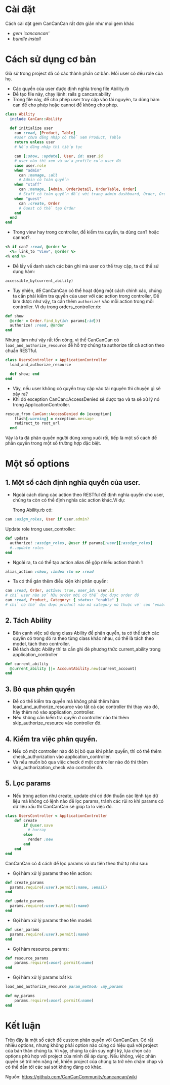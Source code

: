 # Cài đặt
Cách cài đặt gem CanCanCan rất đơn giản như mọi gem khác
* *gem 'cancancan'*
* *bundle install*

# Cách sử dụng cơ bản
Giả sử trong project đã có các thành phần cơ bản. Mối user có đều role của họ.
* Các quyền của user được định nghĩa trong file Ability.rb
* Để tạo file này, chạy lệnh: rails g cancan:ability
* Trong file này, để cho phép user truy cập vào tài nguyên, ta dùng hàm can để cho phép hoặc cannot để không cho phép.

```ruby
class Ability
  include CanCan::Ability

  def initialize user
    can :read, [Product, Table]
    #user chưa đăng nhập có thể xem Product, Table
    return unless user
    # Nếu đăng nhập thì tiếp tục

    can [:show, :update], User, id: user.id
    # user nào thì xem và sửa profile của user đó
    case user.role
    when "admin"
      can :manage, :all
      # Admin có toàn quyền
    when "staff"
      can :manage, [Admin, OrderDetail, OrderTable, Order]
      # Staff có toàn quyền đối với trang admin dashboard, Order, OrderDetail, OrderTable
    when "guest"
      can :create, Order
      # Guest có thể tạo Order
    end
  end
end

```
* Trong view hay trong controller, để kiểm tra quyền, ta dùng can? hoặc cannot?.
```ruby
<% if can? :read, @order %>
  <%= link_to "View", @order %>
<% end %>
```
* Để lấy về danh sách các bản ghi mà user có thể truy cập, ta có thể sử dụng hàm:
```ruby
accessible_by(current_ability)
```
* Tuy nhiên, để CanCanCan có thể hoạt động một cách chính xác, chúng ta cần phải kiểm tra quyền của user với các action trong controller. Để làm được như vậy, ta cần thêm `authorize!` vào mỗi action trong mỗi controller. Ví dụ trong orders_controller.rb:
``` ruby
def show
  @order = Order.find_by(id: params[:id]))
  authorize! :read, @order
end
```
Nhưng làm như vậy rất tốn công, vì thế CanCanCan có `load_and_authorize_resource` để hỗ trợ chúng ta authorize tất cả action theo chuẩn RESTful.

```ruby
class UsersController < ApplicationController
  load_and_authorize_resource

  def show; end
end
```
* Vậy, nếu user không có quyền truy cập vào tài nguyên thì chuyện gì sẽ xảy ra?
* Khi đó exception CanCan::AccessDenied sẽ được tạo và ta sẽ xử lý nó trong ApplicationController.
```ruby
rescue_from CanCan::AccessDenied do |exception|
    flash[:warning] = exception.message
    redirect_to root_url
  end
```
Vậy là ta đã phân quyền người dùng xong xuôi rồi, tiếp là một số cách để phân quyền trong một số trường hợp đặc biệt.

# Một số options
## 1. Một số cách định nghĩa quyền của user.
* Ngoài cách dùng các action theo RESTful để định nghĩa quyền cho user, chúng ta còn có thể định nghĩa các action khác.Ví dụ:

    Trong Ability.rb có:
```ruby
can :asign_roles, User if user.admin?
```
Update role trong user_controller:
```ruby
def update
  authorize! :assign_roles, @user if params[:user][:assign_roles]
  #..update roles
end
```
* Ngoài ra, ta có thể tạo action alias để gộp nhiều action thành 1
```ruby
alias_action :show, :index :to => :read
```
* Ta có thể gán thêm điều kiện khi phân quyền:
```ruby
can :read, Order, active: true, user_id: user.id
# chỉ user nào sở hữu order mới có thể đọc được order đó
can :read, Product, Category: { status: "enable" }
# chỉ có thể đọc được product nào mà category nó thuộc về còn "enable"
```
## 2. Tách Ability
* Bên cạnh việc sử dụng class Ability để phân quyền, ta có thể tách các quyền có trong đó ra theo từng class khác nhau, có thể là tách theo model, tách theo controller.
* Để tách được Ability thì ta cần ghi đè phương thức current_ability trong application_controller
```ruby
def current_ability
  @current_ability ||= AccountAbility.new(current_account)
end
```
## 3. Bỏ qua phân quyền
- Để có thể kiểm tra quyền mà không phải thêm hàm load_and_authorize_resource
vào tất cả các controller thì thay vào đó, hãy thêm nó vào application_controller.
- Nếu không cần kiểm tra quyền ở controller nào thì thêm skip_authorize_resource
vào controller đó.
## 4. Kiểm tra việc phân quyền.
- Nếu có một controller nào đó bị bỏ qua khi phân quyền, thì có thể thêm check_authorization vào application_controller.
- Và nếu muốn bỏ qua việc check ở một controller nào đó thì thêm skip_authorization_check vào controller đó.
## 5. Lọc params
- Nếu trong action như create, update chỉ có đơn thuần các lệnh tạo dữ liệu mà không có lệnh nào để lọc params, tránh các rủi ro khi params có dữ liệu xấu thì CanCanCan sẽ giúp ta lo việc đó.
```ruby
class UsersController < ApplicationController
    def create
        if @user.save
          # hurray
        else
          render :new
        end
    end
end
```
 CanCanCan có 4 cách để lọc params và ưu tiên theo thứ tự như sau:
 + Gọi hàm xử lý params theo tên action:
```ruby
def create_params
  params.require(:user).permit(:name, :email)
end

def update_params
  params.require(:user).permit(:name)
end
```

+ Gọi hàm xử lý params theo tên model:
    
```ruby
def user_params
  params.require(:user).permit(:name)
end
```
+ Gọi hàm resource_params:
```ruby
def resource_params
    params.require(:user).permit(:name)
end
```
+ Gọi hàm xử lý params bất kì:
```ruby
load_and_authorize_resource param_method: :my_params

def my_params
    params.require(:user).permit(:name)
end
```
# Kết luận
Trên đây là một số cách để custom phân quyền với CanCanCan. Có rất nhiều options, nhưng không phải option nào cũng có hiệu quả với project của bản thân chúng ta. Vì vậy, chúng ta cần suy nghĩ kỹ, lựa chọn các options phù hợp với project của mình để áp dụng. Nếu không, việc phân quyền sẽ trở nên nặng nề, khiến project của chúng ta trở nên chậm chạp và có thể dẫn tới các sai sót không đáng có khác.

Nguồn: https://github.com/CanCanCommunity/cancancan/wiki